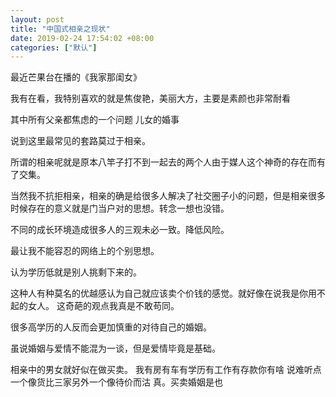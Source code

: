 ```yaml
---
layout: post
title: "中国式相亲之现状"
date: 2019-02-24 17:54:02 +08:00
categories: ["默认"]
---
```


最近芒果台在播的《我家那闺女》

我有在看，我特别喜欢的就是焦俊艳，美丽大方，主要是素颜也非常耐看 

其中所有父亲都焦虑的一个问题 儿女的婚事 

说到这里最常见的套路莫过于相亲。 

所谓的相亲呢就是原本八竿子打不到一起去的两个人由于媒人这个神奇的存在而有了交集。 

当然我不抗拒相亲，相亲的确是给很多人解决了社交圈子小的问题，但是相亲很多时候存在的意义就是门当户对的思想。转念一想也没错。

不同的成长环境造成很多人的三观未必一致。降低风险。 

最让我不能容忍的网络上的个别思想。 

认为学历低就是别人挑剩下来的。

这种人有种莫名的优越感认为自己就应该卖个价钱的感觉。就好像在说我是你用不起的女人。 这奇葩的观点我真是不敢苟同。 

很多高学历的人反而会更加慎重的对待自己的婚姻。 

虽说婚姻与爱情不能混为一谈，但是爱情毕竟是基础。 

相亲中的男女就好似在做买卖。 我有房有车有学历有工作有存款你有啥 说难听点一个像货比三家另外一个像待价而沽 真。买卖婚姻是也